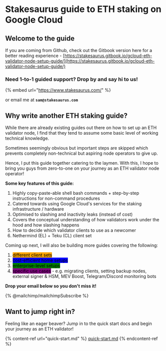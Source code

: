 # Stakesaurus guide to ETH staking on Google Cloud

## Welcome to the guide

If you are coming from Github, check out the Gitbook version here for a better reading experience - [https://stakesaurus.gitbook.io/gcloud-eth-validator-node-setup-guide/](https://stakesaurus.gitbook.io/gcloud-eth-validator-node-setup-guide/)

### Need 1-to-1 guided support? Drop by and say hi to us!

{% embed url="https://www.stakesaurus.com/" %}

or email me at **`sam@stakesaurus.com`**

## Why write another ETH staking guide?

While there are already existing guides out there on how to set up an ETH validator node, I find that they tend to assume some basic level of working technical knowledge.&#x20;

Sometimes seemingly obvious but important steps are skipped which prevents completely non-technical but aspiring node operators to give up.&#x20;

Hence, I put this guide together catering to the laymen. With this, I hope to bring you guys from zero-to-one on your journey as an ETH validator node operator!

**Some key features of this guide:**

1. Highly copy-paste-able shell bash commands + step-by-step instructions for non-command procedures
2. Catered towards using Google Cloud's services for the staking infrastructure / hardware
3. Optimised to slashing and inactivity leaks (instead of cost)
4. Covers the conceptual understanding of how validators work under the hood and how slashing happens
5. How to decide which validator clients to use as a newcomer
6. Nethermind (EL) + Teku (CL) client set

Coming up next, I will also be building more guides covering the following:

1. <mark style="background-color:orange;">different client sets</mark>
2. <mark style="background-color:blue;">cost-efficient home setups</mark>&#x20;
3. <mark style="background-color:green;">enterprise-level setups</mark>&#x20;
4. <mark style="background-color:purple;">specific use cases</mark> - e.g. migrating clients, setting backup nodes, external signer & HSM, MEV Boost, Telegram/Discord monitoring bots

**Drop your email below so you don't miss it!**

{% @mailchimp/mailchimpSubscribe %}

## Want to jump right in?

Feeling like an eager beaver? Jump in to the quick start docs and begin your journey as an ETH validator!

{% content-ref url="quick-start.md" %}
[quick-start.md](quick-start.md)
{% endcontent-ref %}



